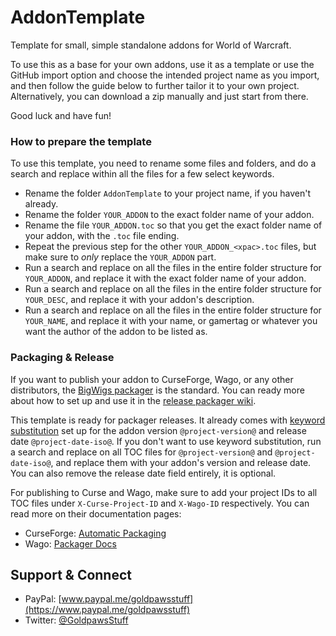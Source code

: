 # AddonTemplate
Template for small, simple standalone addons for World of Warcraft.  

To use this as a base for your own addons, use it as a template or use the GitHub import option and choose the intended project name as you import, and then follow the guide below to further tailor it to your own project. Alternatively, you can download a zip manually and just start from there.  

Good luck and have fun!  

### **How to prepare the template**
To use this template, you need to rename some files and folders, and do a search and replace within all the files for a few select keywords.
* Rename the folder `AddonTemplate` to your project name, if you haven't already.
* Rename the folder `YOUR_ADDON` to the exact folder name of your addon.
* Rename the file `YOUR_ADDON.toc` so that you get the exact folder name of your addon, with the `.toc` file ending.
* Repeat the previous step for the other `YOUR_ADDON_<xpac>.toc` files, but make sure to _only_ replace the `YOUR_ADDON` part.
* Run a search and replace on all the files in the entire folder structure for `YOUR_ADDON`, and replace it with the exact folder name of your addon.
* Run a search and replace on all the files in the entire folder structure for `YOUR_DESC`, and replace it with your addon's description.
* Run a search and replace on all the files in the entire folder structure for `YOUR_NAME`, and replace it with your name, or gamertag or whatever you want the author of the addon to be listed as.


### **Packaging & Release**
If you want to publish your addon to CurseForge, Wago, or any other distributors, the [BigWigs packager](https://github.com/BigWigsMods/packager) is the standard. You can ready more about how to set up and use it in the [release packager wiki](https://github.com/BigWigsMods/packager/wiki).

This template is ready for packager releases. It already comes with [keyword substitution](https://github.com/BigWigsMods/packager/wiki/Repository-Keyword-Substitutions) set up for the addon version `@project-version@` and release date `@project-date-iso@`. If you don't want to use keyword substitution, run a search and replace on all TOC files for `@project-version@` and `@project-date-iso@`, and replace them with your addon's version and release date. You can also remove the release date field entirely, it is optional.

For publishing to Curse and Wago, make sure to add your project IDs to all TOC files under `X-Curse-Project-ID` and `X-Wago-ID` respectively. You can read more on their documentation pages:
* CurseForge: [Automatic Packaging](https://support.curseforge.com/en/support/solutions/articles/9000197281-automatic-packaging)
* Wago: [Packager Docs](https://docs.wago.io/#bigwigs-packager)

## **Support & Connect**
* PayPal: [www.paypal.me/goldpawsstuff](https://www.paypal.me/goldpawsstuff)  
* Twitter: [@GoldpawsStuff](https://twitter.com/goldpawsstuff)  
